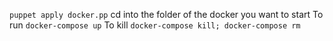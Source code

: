 ```puppet apply docker.pp```
cd into the folder of the docker you want to start
To run ```docker-compose up```
To kill ```docker-compose kill; docker-compose rm```
